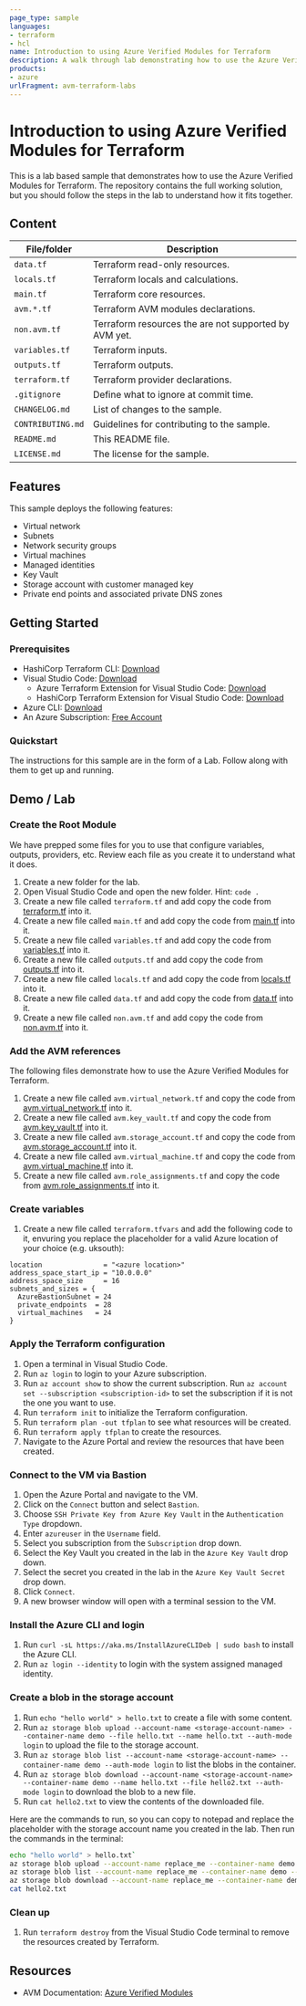 ```yaml
---
page_type: sample
languages:
- terraform
- hcl
name: Introduction to using Azure Verified Modules for Terraform
description: A walk through lab demonstrating how to use the Azure Verified Modules for Terraform.
products:
- azure
urlFragment: avm-terraform-labs
---
```


# Introduction to using Azure Verified Modules for Terraform

This is a lab based sample that demonstrates how to use the Azure Verified Modules for Terraform. The repository contains the full working solution, but you should follow the steps in the lab to understand how it fits together.

## Content

| File/folder | Description |
|-------------|-------------|
| `data.tf` | Terraform read-only resources. |
| `locals.tf` | Terraform locals and calculations. |
| `main.tf` | Terraform core resources. |
| `avm.*.tf` | Terraform AVM modules declarations. |
| `non.avm.tf` | Terraform resources the are not supported by AVM yet. |
| `variables.tf` | Terraform inputs. |
| `outputs.tf` | Terraform outputs. |
| `terraform.tf` | Terraform provider declarations. |
| `.gitignore` | Define what to ignore at commit time. |
| `CHANGELOG.md` | List of changes to the sample. |
| `CONTRIBUTING.md` | Guidelines for contributing to the sample. |
| `README.md` | This README file. |
| `LICENSE.md` | The license for the sample. |

## Features

This sample deploys the following features:

* Virtual network
* Subnets
* Network security groups
* Virtual machines
* Managed identities
* Key Vault
* Storage account with customer managed key
* Private end points and associated private DNS zones

## Getting Started

### Prerequisites

* HashiCorp Terraform CLI: [Download](https://www.terraform.io/downloads)
* Visual Studio Code: [Download](https://code.visualstudio.com/)
  * Azure Terraform Extension for Visual Studio Code: [Download](https://marketplace.visualstudio.com/items?itemName=ms-azuretools.vscode-azureterraform)
  * HashiCorp Terraform Extension for Visual Studio Code: [Download](https://marketplace.visualstudio.com/items?itemName=HashiCorp.terraform)
* Azure CLI: [Download](https://learn.microsoft.com/en-us/cli/azure/install-azure-cli-windows?tabs=azure-cli#install-or-update)
* An Azure Subscription: [Free Account](https://azure.microsoft.com/en-gb/free/search/)

### Quickstart

The instructions for this sample are in the form of a Lab. Follow along with them to get up and running.

## Demo / Lab

### Create the Root Module

We have prepped some files for you to use that configure variables, outputs, providers, etc. Review each file as you create it to understand what it does.

1. Create a new folder for the lab.
1. Open Visual Studio Code and open the new folder. Hint: `code .`
1. Create a new file called `terraform.tf` and add copy the code from [terraform.tf](terraform.tf) into it.
1. Create a new file called `main.tf` and add copy the code from [main.tf](main.tf) into it.
1. Create a new file called `variables.tf` and add copy the code from [variables.tf](variables.tf) into it.
1. Create a new file called `outputs.tf` and add copy the code from [outputs.tf](outputs.tf) into it.
1. Create a new file called `locals.tf` and add copy the code from [locals.tf](locals.tf) into it.
1. Create a new file called `data.tf` and add copy the code from [data.tf](data.tf) into it.
1. Create a new file called `non.avm.tf` and add copy the code from [non.avm.tf](non.avm.tf) into it.

### Add the AVM references

The following files demonstrate how to use the Azure Verified Modules for Terraform.

1. Create a new file called `avm.virtual_network.tf` and copy the code from [avm.virtual_network.tf](avm.virtual_network.tf) into it.
1. Create a new file called `avm.key_vault.tf` and copy the code from [avm.key_vault.tf](avm.key_vault.tf) into it.
1. Create a new file called `avm.storage_account.tf` and copy the code from [avm.storage_account.tf](avm.storage_account.tf) into it.
1. Create a new file called `avm.virtual_machine.tf` and copy the code from [avm.virtual_machine.tf](avm.virtual_machine.tf) into it.
1. Create a new file called `avm.role_assignments.tf` and copy the code from [avm.role_assignments.tf](avm.role_assignments.tf) into it.

### Create variables

1. Create a new file called `terraform.tfvars` and add the following code to it, envuring you replace the placeholder for a valid Azure location of your choice (e.g. uksouth):

```hcl
location               = "<azure location>"
address_space_start_ip = "10.0.0.0"
address_space_size     = 16
subnets_and_sizes = {
  AzureBastionSubnet = 24
  private_endpoints  = 28
  virtual_machines   = 24
}
```

### Apply the Terraform configuration

1. Open a terminal in Visual Studio Code.
1. Run `az login` to login to your Azure subscription.
1. Run `az account show` to show the current subscription. Run `az account set --subscription <subscription-id>` to set the subscription if it is not the one you want to use.
1. Run `terraform init` to initialize the Terraform configuration.
1. Run `terraform plan -out tfplan` to see what resources will be created.
1. Run `terraform apply tfplan` to create the resources.
1. Navigate to the Azure Portal and review the resources that have been created.

### Connect to the VM via Bastion

1. Open the Azure Portal and navigate to the VM.
1. Click on the `Connect` button and select `Bastion`.
1. Choose `SSH Private Key from Azure Key Vault` in the `Authentication Type` dropdown.
1. Enter `azureuser` in the `Username` field.
1. Select you subscription from the `Subscription` drop down.
1. Select the Key Vault you created in the lab in the `Azure Key Vault` drop down.
1. Select the secret you created in the lab in the `Azure Key Vault Secret` drop down.
1. Click `Connect`.
1. A new browser window will open with a terminal session to the VM.

### Install the Azure CLI and login

1. Run `curl -sL https://aka.ms/InstallAzureCLIDeb | sudo bash` to install the Azure CLI.
1. Run `az login --identity` to login with the system assigned managed identity.

### Create a blob in the storage account

1. Run `echo "hello world" > hello.txt` to create a file with some content.
1. Run `az storage blob upload --account-name <storage-account-name> --container-name demo --file hello.txt --name hello.txt --auth-mode login` to upload the file to the storage account.
1. Run `az storage blob list --account-name <storage-account-name> --container-name demo --auth-mode login` to list the blobs in the container.
1. Run `az storage blob download --account-name <storage-account-name> --container-name demo --name hello.txt --file hello2.txt --auth-mode login` to download the blob to a new file.
1. Run `cat hello2.txt` to view the contents of the downloaded file.

Here are the commands to run, so you can copy to notepad and replace the placeholder with the storage account name you created in the lab. Then run the commands in the terminal:

```bash
echo "hello world" > hello.txt`
az storage blob upload --account-name replace_me --container-name demo --file hello.txt --name hello.txt --auth-mode login
az storage blob list --account-name replace_me --container-name demo --auth-mode login
az storage blob download --account-name replace_me --container-name demo --name hello.txt --file hello2.txt --auth-mode login
cat hello2.txt
```

### Clean up

1. Run `terraform destroy` from the Visual Studio Code terminal to remove the resources created by Terraform.

## Resources

* AVM Documentation: [Azure Verified Modules](https://aka.ms/avm)
